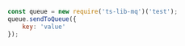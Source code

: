 ```javascript
const queue = new require('ts-lib-mq')('test');
queue.sendToQueue({
    key: 'value'
});
```